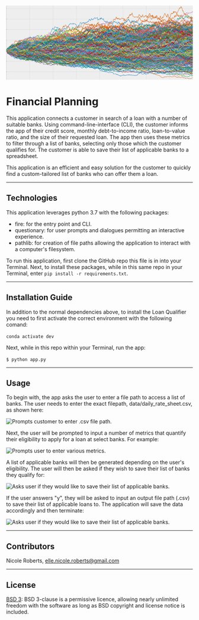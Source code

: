 <img src= "images/monte.png" width="930" height="200">

# Financial Planning

This application connects a customer in search of a loan with a number of suitable banks. Using command-line-interface (CLI), the customer informs the app of their credit score, monthly debt-to-income ratio, loan-to-value ratio, and the size of their requested loan. The app then uses these metrics to filter through a list of banks, selecting only those which the customer qualifies for. The customer is able to save their list of applicable banks to a spreadsheet.

This application is an efficient and easy solution for the customer to quickly find a custom-tailored list of banks who can offer them a loan.

---

## Technologies

This application leverages python 3.7 with the following packages:

* fire: for the entry point and CLI.
* questionary: for user prompts and dialogues permitting an interactive experience.
* pathlib: for creation of file paths allowing the application to interact with a computer's filesystem.

To run this application, first clone the GitHub repo this file is in into your Terminal. Next, to install these packages, while in this same repo in your Terminal, enter `pip install -r requirements.txt`.

---

## Installation Guide

In addition to the normal dependencies above, to install the Loan Qualifier you need to first activate the correct environment with the following comand:

`conda activate dev`

Next, while in this repo within your Terminal, run the app:

`$ python app.py`

---

## Usage

To begin with, the app asks the user to enter a file path to access a list of banks. The user needs to enter the exact filepath, data/daily_rate_sheet.csv, as shown here:

![Prompts customer to enter .csv file path.](images/input_file_path.png)

Next, the user will be prompted to input a number of metrics that quantify their eligibility to apply for a loan at select banks. For example:

![Prompts user to enter various metrics.](images/user_metrics.png)

A list of applicable banks will then be generated depending on the user's eligibility. The user will then be asked if they wish to save their list of banks they qualify for:

![Asks user if they would like to save their list of applicable banks.](images/to_save_list.png)

If the user answers "y", they will be asked to input an output file path (.csv) to save their list of applicable loans to. The application will save the data accordingly and then terminate:

![Asks user if they would like to save their list of applicable banks.](images/saved_list.png)

---

## Contributors

Nicole Roberts,
elle.nicole.roberts@gmail.com

---

## License

[BSD 3](https://choosealicense.com/licenses/bsd-3-clause-clear/): BSD 3-clause is a permissive licence, allowing nearly unlimited freedom with the software as long as BSD copyright and license notice is included.

